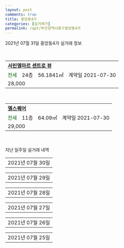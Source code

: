 ```yaml
---
layout: post
comments: true
title: 중앙동4가
categories: [실거래가]
permalink: /apt/부산광역시중구중앙동4가
---
```


2021년 07월 31일 중앙동4가 실거래 정보

<script type="text/javascript">
  google.charts.load('current', {'packages':['corechart']});
  google.charts.setOnLoadCallback(drawChart);

  function drawChart() {
    var data = google.visualization.arrayToDataTable([['거래일', '매매', '전월세', '전매'], ['19-12', 0, 0, 1], ['20-04', 0, 0, 1], ['20-07', 0, 0, 1], ['20-10', 0, 0, 1], ['20-11', 0, 0, 2], ['20-12', 0, 0, 3], ['21-01', 0, 0, 3], ['21-02', 0, 1, 2], ['21-03', 0, 1, 5], ['21-04', 1, 0, 11], ['21-05', 0, 3, 19], ['21-06', 2, 20, 6], ['21-07', 2, 11, 2]]);

    var options = {
      title: '최근 1년간 유형별 거래량 추이',
      legend: { position: 'bottom' }
    };

    var chart = new google.visualization.LineChart(document.getElementById('columnchart_material'));
    chart.draw(data, (options));년간 
  }
</script>

<div id="columnchart_material" style="width: 95%; margin-left: -35px; display: block"></div>
<br>
<table>
  <tr>
    <td colspan="4" style="font-weight: bold;"><a href="https://search.naver.com/search.naver?query=중앙동4가 서린엘마르 센트로 뷰">서린엘마르 센트로 뷰</a></td>
  </tr>
    
  <tr>
    <td><a style="color: darkgreen">전세</a></td>
    <td>24층</td>
    <td>56.1841㎡</td>
    <td>계약일 2021-07-30</td>
  </tr>
  <tr>
    <td colspan="4">28,000</td>
  </tr>
    
</table>
<br>
<table>
  <tr>
    <td colspan="4" style="font-weight: bold;"><a href="https://search.naver.com/search.naver?query=엘스퀘어">엘스퀘어</a></td>
  </tr>
    
  <tr>
    <td><a style="color: darkgreen">전세</a></td>
    <td>11층</td>
    <td>64.09㎡</td>
    <td>계약일 2021-07-30</td>
  </tr>
  <tr>
    <td colspan="4">29,000</td>
  </tr>
    
</table>
    
<div style="margin-top: 50px; margin-bottom: 13px">지난 일주일 실거래 내역</div>

  <table style="width: 100%; margin-bottom: 1px">
      <tr class="header">
        <td>2021년 07월 30일</td>
      </tr>
      <tr class="child" style="display: none">
        <td>
            
        <table>
          <tr>
            <td colspan="4" style="font-weight: bold;"><a href="https://search.naver.com/search.naver?query=실거래정보없음">실거래정보없음</a></td>
          </tr>

        </table>
    
        </td>
      </tr>
  </table>
    
  <table style="width: 100%; margin-bottom: 1px">
      <tr class="header">
        <td>2021년 07월 29일</td>
      </tr>
      <tr class="child" style="display: none">
        <td>
            
        <table>
          <tr>
            <td colspan="4" style="font-weight: bold;"><a href="https://search.naver.com/search.naver?query=실거래정보없음">실거래정보없음</a></td>
          </tr>

        </table>
    
        </td>
      </tr>
  </table>
    
  <table style="width: 100%; margin-bottom: 1px">
      <tr class="header">
        <td>2021년 07월 28일</td>
      </tr>
      <tr class="child" style="display: none">
        <td>
            
        <table>
          <tr>
            <td colspan="4" style="font-weight: bold;"><a href="https://search.naver.com/search.naver?query=실거래정보없음">실거래정보없음</a></td>
          </tr>

        </table>
    
        </td>
      </tr>
  </table>
    
  <table style="width: 100%; margin-bottom: 1px">
      <tr class="header">
        <td>2021년 07월 27일</td>
      </tr>
      <tr class="child" style="display: none">
        <td>
            
        <table>
          <tr>
            <td colspan="4" style="font-weight: bold;"><a href="https://search.naver.com/search.naver?query=서린엘마르 센트로 뷰">서린엘마르 센트로 뷰</a></td>
          </tr>

          <tr>
            <td><a style="color: blue">매매</a></td>
            <td>30층</td>
            <td>52.5355㎡</td>
            <td>계약일 2021-07-24</td>
          </tr>
          <tr>
            <td colspan="4">42,000</td>
          </tr>
    
          <tr>
            <td><a style="color: darkgreen">전세</a></td>
            <td>29층</td>
            <td>52.5355㎡</td>
            <td>계약일 2021-07-23</td>
          </tr>
          <tr>
            <td colspan="4">29,500</td>
          </tr>
    
        </table>
    
        </td>
      </tr>
  </table>
    
  <table style="width: 100%; margin-bottom: 1px">
      <tr class="header">
        <td>2021년 07월 26일</td>
      </tr>
      <tr class="child" style="display: none">
        <td>
            
        <table>
          <tr>
            <td colspan="4" style="font-weight: bold;"><a href="https://search.naver.com/search.naver?query=실거래정보없음">실거래정보없음</a></td>
          </tr>

        </table>
    
        </td>
      </tr>
  </table>
    
  <table style="width: 100%; margin-bottom: 1px">
      <tr class="header">
        <td>2021년 07월 25일</td>
      </tr>
      <tr class="child" style="display: none">
        <td>
            
        <table>
          <tr>
            <td colspan="4" style="font-weight: bold;"><a href="https://search.naver.com/search.naver?query=서린엘마르 센트로 뷰">서린엘마르 센트로 뷰</a></td>
          </tr>

          <tr>
            <td><a style="color: darkgreen">전세</a></td>
            <td>24층</td>
            <td>52.5355㎡</td>
            <td>계약일 2021-05-29</td>
          </tr>
          <tr>
            <td colspan="4">27,500</td>
          </tr>
    
          <tr>
            <td><a style="color: darkgreen">전세</a></td>
            <td>20층</td>
            <td>56.1841㎡</td>
            <td>계약일 2021-05-29</td>
          </tr>
          <tr>
            <td colspan="4">28,000</td>
          </tr>
    
          <tr>
            <td><a style="color: darkgreen">전세</a></td>
            <td>22층</td>
            <td>52.5355㎡</td>
            <td>계약일 2021-06-05</td>
          </tr>
          <tr>
            <td colspan="4">28,000</td>
          </tr>
    
        </table>
    
        </td>
      </tr>
  </table>
    

